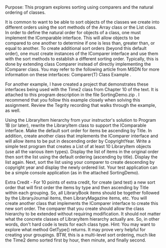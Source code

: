 Purpose: This program explores sorting using comparers and the natural ordering of classes.

It is common to want to be able to sort objects of the classes we create into different orders using the sort methods of the Array class or the List class. In order to define the natural order for objects of a class, one must implement the IComparable interface. This will allow objects to be compared to one another to determine if one is less than, greater than, or equal to another. To create additional sort orders (beyond this default order), one must create instances of the IComparer interface and use them with the sort methods to establish a different sorting order. Typically, this is done by extending class Comparer instead of directly implementing the IComparer class. You may refer to the following article from MSDN for more information on these interfaces: Comparer(T) Class Example .

For another example, I have created a project that demonstrates these interfaces being used with the Time2 class from Chapter 10 of the text. It is attached to this program description in the file SortingDemo.zip . I recommend that you follow this example closely when solving this assignment. Review the Tegrity recording that walks through the example, as well.

Using the LibraryItem hierarchy from your instructor's solution to Program 1B (or later), rewrite the LibraryItem class to support the IComparable<T> interface. Make the default sort order for items be ascending by Title. In addition, create another class that implements the IComparer<T> interface and will allow items to be put in descending order by CopyrightYear. Write a simple test program that creates a List of at least 10 LibraryItem objects (use all the various item types). Display the list of items in the original order then sort the list using the default ordering (ascending by title). Display the list again. Next, sort the list using your comparer to create descending by copyright year and display the newly ordered list. Your test application can be a simple console application (as in the attached SortingDemo).

Extra Credit - For 10 points of extra credit, for create (and test) a new sort order that will first order the items by type and then ascending by Title within each grouping. So, all LibraryBook items should be together followed by the LibraryJournal items, then LibraryMagazine items, etc. You will create another class that implements the IComparer<T> interface to create this new sort order. The comparer that you create should allow the class hierarchy to be extended without requiring modification. It should not matter what the concrete classes of LibraryItem hierarchy actually are. So, in other words, don't hard code is tests for each class type. Hint: You may want to explore what method GetType() returns. It may prove very helpful for creating your groupings. BTW, this is a multi-level sort ordering, much like the Time2 demo sorted first by hour, then minute, and finally second.